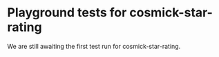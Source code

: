 # Playground tests for cosmick-star-rating
We are still awaiting the first test run for cosmick-star-rating.
